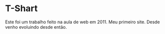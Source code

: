# T-Shart
Este foi um trabalho feito na aula de web em 2011.
Meu primeiro site. Desde venho evoluindo desde então.